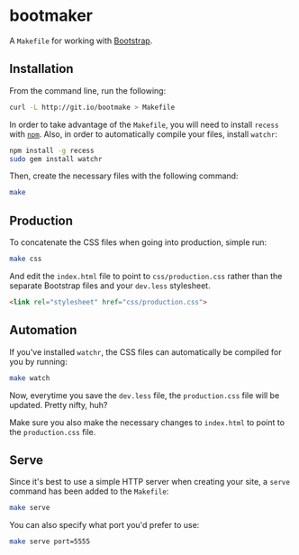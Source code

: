 bootmaker
=========

A `Makefile` for working with [Bootstrap](http://twitter.github.com/bootstrap).


Installation
------------

From the command line, run the following:

```bash
curl -L http://git.io/bootmake > Makefile
```

In order to take advantage of the `Makefile`, you will need to install `recess` with
[`npm`](http://npmjs.org/). Also, in order to automatically compile your
files, install `watchr`:

```bash
npm install -g recess
sudo gem install watchr
```

Then, create the necessary files with the following command:

```bash
make
```


Production
----------

To concatenate the CSS files when going into production, simple run:

```bash
make css
```

And edit the `index.html` file to point to `css/production.css` rather
than the separate Bootstrap files and your `dev.less` stylesheet.

```html
<link rel="stylesheet" href="css/production.css">
```


Automation
----------

If you've installed `watchr`, the CSS files can automatically be
compiled for you by running:

```bash
make watch
```

Now, everytime you save the `dev.less` file, the `production.css` file
will be updated. Pretty nifty, huh?

Make sure you also make the necessary changes to `index.html` to point
to the `production.css` file.


Serve
-----

Since it's best to use a simple HTTP server when creating your site, a
`serve` command has been added to the `Makefile`:

```bash
make serve
```

You can also specify what port you'd prefer to use:


```bash
make serve port=5555
```
